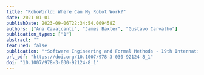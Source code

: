 ```yaml
---
title: "RoboWorld: Where Can My Robot Work?"
date: 2021-01-01
publishDate: 2023-09-06T22:34:54.009458Z
authors: ["Ana Cavalcanti", "James Baxter", "Gustavo Carvalho"]
publication_types: ["1"]
abstract: ""
featured: false
publication: "*Software Engineering and Formal Methods - 19th International Conference, SEFM 2021, Virtual Event, December 6-10, 2021, Proceedings*"
url_pdf: "https://doi.org/10.1007/978-3-030-92124-8_1"
doi: "10.1007/978-3-030-92124-8_1"
---
```



